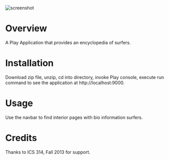 ![screenshot](https://raw.github.com/ajgprieto/Surferpedia/master/doc/Surferpedia.png)

Overview
==============
A Play Application that provides an encyclopedia of surfers.

Installation
===============
Download zip file, unzip, cd into directory, invoke Play console, execute run command to see the application at http://localhost:9000.

Usage
================
Use the navbar to find interior pages with bio information surfers.

Credits
==================
Thanks to ICS 314, Fall 2013 for support.
  


